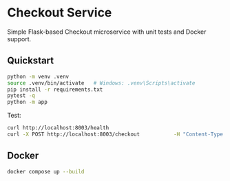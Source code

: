 # Checkout Service

Simple Flask-based Checkout microservice with unit tests and Docker support.

## Quickstart

```bash
python -m venv .venv
source .venv/bin/activate   # Windows: .venv\Scripts\activate
pip install -r requirements.txt
pytest -q
python -m app
```

Test:
```bash
curl http://localhost:8003/health
curl -X POST http://localhost:8003/checkout           -H "Content-Type: application/json"           -d '{"user_id":"u1","items":[{"product_id":"p1","quantity":2,"price":10.0},{"product_id":"p2","quantity":1,"price":15.0}]}'
```

## Docker
```bash
docker compose up --build
```
